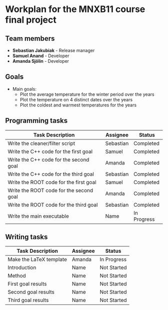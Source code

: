 # Workplan for the MNXB11 course final project

## Team members
- **Sebastian Jakubiak** - Release manager
- **Samuel Anand** - Developer
- **Amanda Sjölin** - Developer

## Goals
- Main goals:
    - Plot the average temperature for the winter period over the years
    - Plot the temperature on 4 distinct dates over the years
    - Plot the coldest and warmest temperatures for the years

## Programming tasks

| Task Description                          | Assignee | Status       |
|-------------------------------------------|----------|--------------|
| Write the cleaner/filter script          | Sebastian   | Completed  |
| Write the C++ code for the first goal    | Samuel   | Completed  |
| Write the C++ code for the second goal   | Amanda   | Completed    |
| Write the C++ code for the third goal    | Sebastian   | Completed    |
| Write the ROOT code for the first goal   | Samuel   | Completed    |
| Write the ROOT code for the second goal  | Amanda   | Completed    |
| Write the ROOT code for the third goal   | Sebastian   | Completed    |
| Write the main executable | Name | In Progress |

## Writing tasks

| Task Description | Assignee | Status |
|-------------------------------------------|----------|--------------|
| Make the LaTeX template | Amanda | In Progress |
| Introduction | Name | Not Started |
| Method | Name | Not Started |
| First goal results | Name | Not Started |
| Second goal results | Name | Not Started |
| Third goal results | Name | Not Started |